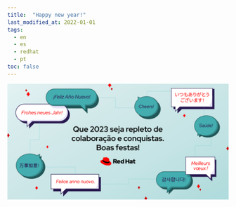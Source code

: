 ```yaml
---
title:  "Happy new year!"
last_modified_at: 2022-01-01
tags:
  - en
  - es
  - redhat
  - pt
toc: false
---
```


![](/assets/images/posts/2023-01-01-newyear23.png)